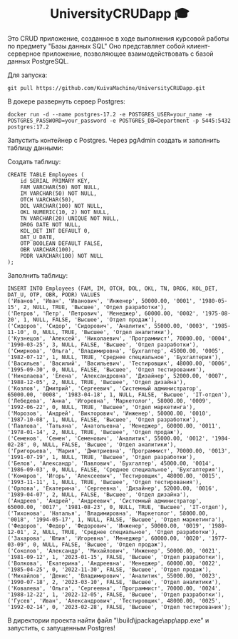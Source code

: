 <div align="center">
  <h1>UniversityCRUDapp 🎓</h1>
</div>

Это CRUD приложение, созданное в ходе выполнения курсовой работы по предмету "Базы данных SQL"
Оно представляет собой клиент-серверное приложение, позволяющее взаимодействовать с базой данных PostgreSQL.

Для запуска:

    git pull https://github.com/KuivaMachine/UniversityCRUDapp.git

В докере развернуть сервер Postgres:

    docker run -d --name postgres-17.2 -e POSTGRES_USER=your_name -e POSTGRES_PASSWORD=your_password -e POSTGRES_DB=Department -p 5445:5432 postgres:17.2

Запустить контейнер с Postgres. Через pgAdmin создать и заполнить таблицу данными:

Создать таблицу:

    CREATE TABLE Employees (
        id SERIAL PRIMARY KEY,
        FAM VARCHAR(50) NOT NULL,
        IM VARCHAR(50) NOT NULL,
        OTCH VARCHAR(50),
        DOL VARCHAR(100) NOT NULL,
        OKL NUMERIC(10, 2) NOT NULL,
        TN VARCHAR(20) UNIQUE NOT NULL,
        DROG DATE NOT NULL,
        KOL_DET INT DEFAULT 0,
        DAT_U DATE,
        OTP BOOLEAN DEFAULT FALSE,
        OBR VARCHAR(100),
        PODR VARCHAR(100) NOT NULL
    );

Заполнить таблицу:

    INSERT INTO Employees (FAM, IM, OTCH, DOL, OKL, TN, DROG, KOL_DET, DAT_U, OTP, OBR, PODR) VALUES
    ('Иванов', 'Иван', 'Иванович', 'Инженер', 50000.00, '0001', '1980-05-15', 2, NULL, TRUE, 'Высшее', 'Отдел разработки'),
    ('Петров', 'Петр', 'Петрович', 'Менеджер', 60000.00, '0002', '1975-08-20', 1, NULL, FALSE, 'Высшее', 'Отдел продаж'),
    ('Сидоров', 'Сидор', 'Сидорович', 'Аналитик', 55000.00, '0003', '1985-11-10', 0, NULL, TRUE, 'Высшее', 'Отдел аналитики'),
    ('Кузнецов', 'Алексей', 'Николаевич', 'Программист', 70000.00, '0004', '1990-03-25', 3, NULL, FALSE, 'Высшее', 'Отдел разработки'),
    ('Смирнова', 'Ольга', 'Владимировна', 'Бухгалтер', 45000.00, '0005', '1982-07-12', 1, NULL, TRUE, 'Среднее специальное', 'Бухгалтерия'),
    ('Васильев', 'Василий', 'Васильевич', 'Тестировщик', 48000.00, '0006', '1995-09-30', 0, NULL, FALSE, 'Высшее', 'Отдел тестирования'),
    ('Николаева', 'Елена', 'Александровна', 'Дизайнер', 52000.00, '0007', '1988-12-05', 2, NULL, TRUE, 'Высшее', 'Отдел дизайна'),
    ('Козлов', 'Дмитрий', 'Сергеевич', 'Системный администратор', 65000.00, '0008', '1983-04-18', 1, NULL, FALSE, 'Высшее', 'IT-отдел'),
    ('Лебедева', 'Анна', 'Игоревна', 'Маркетолог', 58000.00, '0009', '1992-06-22', 0, NULL, TRUE, 'Высшее', 'Отдел маркетинга'),
    ('Морозов', 'Андрей', 'Викторович', 'Инженер', 50000.00, '0010', '1987-10-08', 1, NULL, FALSE, 'Высшее', 'Отдел разработки'),
    ('Павлова', 'Татьяна', 'Анатольевна', 'Менеджер', 60000.00, '0011', '1978-01-14', 2, NULL, TRUE, 'Высшее', 'Отдел продаж'),
    ('Семенов', 'Семен', 'Семенович', 'Аналитик', 55000.00, '0012', '1984-02-28', 0, NULL, FALSE, 'Высшее', 'Отдел аналитики'),
    ('Григорьева', 'Мария', 'Дмитриевна', 'Программист', 70000.00, '0013', '1991-07-19', 1, NULL, TRUE, 'Высшее', 'Отдел разработки'),
    ('Белов', 'Александр', 'Павлович', 'Бухгалтер', 45000.00, '0014', '1986-09-03', 0, NULL, FALSE, 'Среднее специальное', 'Бухгалтерия'),
    ('Комаров', 'Игорь', 'Алексеевич', 'Тестировщик', 48000.00, '0015', '1993-11-11', 1, NULL, TRUE, 'Высшее', 'Отдел тестирования'),
    ('Орлова', 'Екатерина', 'Сергеевна', 'Дизайнер', 52000.00, '0016', '1989-04-07', 2, NULL, FALSE, 'Высшее', 'Отдел дизайна'),
    ('Андреев', 'Андрей', 'Андреевич', 'Системный администратор', 65000.00, '0017', '1981-08-23', 0, NULL, TRUE, 'Высшее', 'IT-отдел'),
    ('Тихонова', 'Наталья', 'Владимировна', 'Маркетолог', 58000.00, '0018', '1994-05-17', 1, NULL, FALSE, 'Высшее', 'Отдел маркетинга'),
    ('Федоров', 'Федор', 'Федорович', 'Инженер', 50000.00, '0019', '1980-12-01', 2, NULL, TRUE, 'Среднее специальное', 'Отдел разработки'),
    ('Захарова', 'Юлия', 'Игоревна', 'Менеджер', 60000.00, '0020', '1977-03-09', 0, NULL, FALSE, 'Высшее', 'Отдел продаж'),
    ('Соколов', 'Александр', 'Михайлович', 'Инженер', 50000.00, '0021', '1981-09-12', 1, '2023-01-15', FALSE, 'Высшее', 'Отдел разработки'),
    ('Волкова', 'Екатерина', 'Андреевна', 'Менеджер', 60000.00, '0022', '1985-04-25', 0, '2022-11-30', FALSE, 'Высшее', 'Отдел продаж'),
    ('Михайлов', 'Денис', 'Владимирович', 'Аналитик', 55000.00, '0023', '1990-07-18', 2, '2023-03-10', FALSE, 'Высшее', 'Отдел аналитики'),
    ('Ковалева', 'Ольга', 'Сергеевна', 'Программист', 70000.00, '0024', '1988-12-22', 1, '2022-12-05', FALSE, 'Высшее', 'Отдел разработки'),
    ('Гусев', 'Иван', 'Александрович', 'Тестировщик', 48000.00, '0025', '1992-02-14', 0, '2023-02-28', FALSE, 'Высшее', 'Отдел тестирования');

В директории проекта найти файл "\build\jpackage\app\app.exe" и запустить, с запущенным Postgres!
